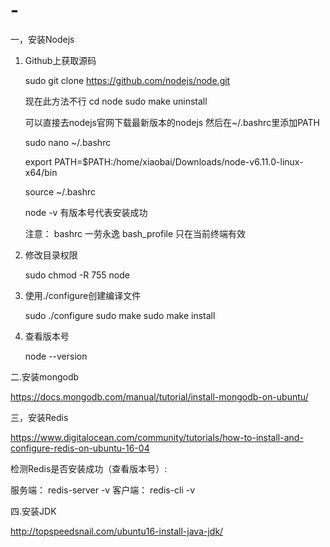 # -

一，安装Nodejs

  1. Github上获取源码
  
     sudo git clone https://github.com/nodejs/node.git
     
     现在此方法不行
     cd node 
     sudo make uninstall
     
     可以直接去nodejs官网下载最新版本的nodejs
     然后在~/.bashrc里添加PATH
     
     sudo nano ~/.bashrc
     
     export PATH=$PATH:/home/xiaobai/Downloads/node-v6.11.0-linux-x64/bin

     source ~/.bashrc
     
     node -v 有版本号代表安装成功
     
     注意： bashrc 一劳永逸
          bash_profile 只在当前终端有效
     
     
  2. 修改目录权限
  
     sudo chmod -R 755 node
     
  3. 使用./configure创建编译文件
  
     sudo ./configure
     sudo make
     sudo make install
     
  4. 查看版本号
  
     node --version

二.安装mongodb

  https://docs.mongodb.com/manual/tutorial/install-mongodb-on-ubuntu/ 

三，安装Redis

  https://www.digitalocean.com/community/tutorials/how-to-install-and-configure-redis-on-ubuntu-16-04
  
  检测Redis是否安装成功（查看版本号）:
  
  服务端： redis-server -v
  客户端： redis-cli -v
  
四.安装JDK

  http://topspeedsnail.com/ubuntu16-install-java-jdk/
  
  
 
